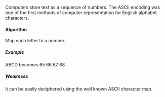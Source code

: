 
Computers store text as a sequence of numbers.
The ASCII encoding was one of the first methods of computer representation for English alphabet characters. 

#### Algorithm
Map each letter to a number.

##### Example
ABCD becomes 65 66 67 68

##### Weakness
It can be easily deciphered using the well known ASCII character map.


